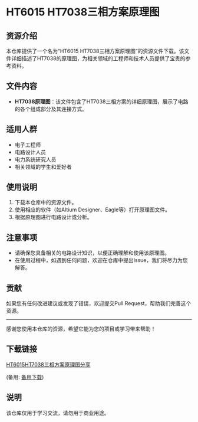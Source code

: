 # HT6015 HT7038三相方案原理图

## 资源介绍

本仓库提供了一个名为“HT6015 HT7038三相方案原理图”的资源文件下载。该文件详细描述了HT7038的原理图，为相关领域的工程师和技术人员提供了宝贵的参考资料。

## 文件内容

- **HT7038原理图**：该文件包含了HT7038三相方案的详细原理图，展示了电路的各个组成部分及其连接方式。

## 适用人群

- 电子工程师
- 电路设计人员
- 电力系统研究人员
- 相关领域的学生和爱好者

## 使用说明

1. 下载本仓库中的资源文件。
2. 使用相应的软件（如Altium Designer、Eagle等）打开原理图文件。
3. 根据原理图进行电路设计或分析。

## 注意事项

- 请确保您具备相关的电路设计知识，以便正确理解和使用该原理图。
- 在使用过程中，如遇到任何问题，欢迎在仓库中提出Issue，我们将尽力为您解答。

## 贡献

如果您有任何改进建议或发现了错误，欢迎提交Pull Request，帮助我们完善这个资源。

---

感谢您使用本仓库的资源，希望它能为您的项目或学习带来帮助！

## 下载链接
[HT6015HT7038三相方案原理图分享](https://pan.quark.cn/s/a619e8b6f5c5) 

(备用: [备用下载](https://pan.baidu.com/s/1BCQdoIDfYSALFRQZhrDpuw?pwd=1234))

## 说明

该仓库仅用于学习交流，请勿用于商业用途。
